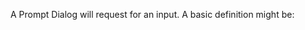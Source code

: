 A Prompt Dialog will request for an input. A basic definition might be:

<snippet id='prompt-dialog-code'/>

